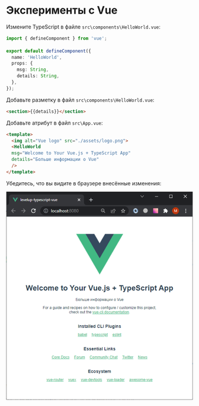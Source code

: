 # Эксперименты с Vue

Измените TypeScript в файле `src\components\HelloWorld.vue`:

```ts
import { defineComponent } from 'vue';

export default defineComponent({
  name: 'HelloWorld',
  props: {
    msg: String,
    details: String,
  },
});

```

Добавьте разметку в файл `src\components\HelloWorld.vue`:

```html
<section>{{details}}</section>
```

Добавьте атрибут в файл `src\App.vue`:

```html
<template>
  <img alt="Vue logo" src="./assets/logo.png">
  <HelloWorld 
  msg="Welcome to Your Vue.js + TypeScript App"
  details="Больше информации о Vue"
  />
</template>
```

Убедитесь, что вы видите в браузере внесённые изменения:

![Улучшенное приложение](../assets//vue-04.png)
